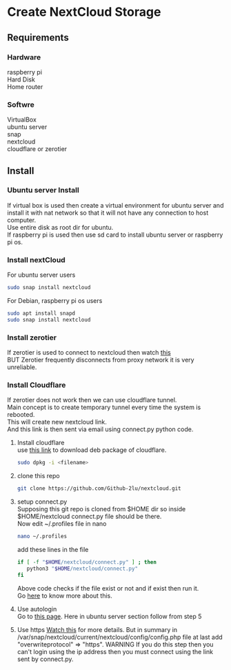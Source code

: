 # Create NextCloud Storage
## Requirements
### Hardware
raspberry pi  
Hard Disk  
Home router  
### Softwre
VirtualBox  
ubuntu server  
snap  
nextcloud  
cloudflare or zerotier 
## Install
### Ubuntu server Install
If virtual box is used then create a virtual environment for ubuntu server and install it with nat network so that it will not have any connection to host computer.  
Use entire disk as root dir for ubuntu.  
If raspberry pi is used then use sd card to install ubuntu server or raspberry pi os.
### Install nextCloud
For ubuntu server users
```bash
sudo snap install nextcloud
```
For Debian, raspberry pi os users
```bash
sudo apt install snapd
sudo snap install nextcloud
```
### Install zerotier
If zerotier is used to connect to nextcloud then watch [this](https://www.youtube.com/watch?v=SH00ySqLaqg)  
BUT Zerotier frequently disconnects from proxy network it is very unreliable.

### Install Cloudflare
If zerotier does not work then we can use cloudflare tunnel.  
Main concept is to create temporary tunnel every time the system is rebooted.  
This will create new nextcloud link.  
And this link is then sent via email using connect.py python code.

1. Install cloudflare  
   use [this link](https://developers.cloudflare.com/cloudflare-one/connections/connect-networks/downloads/) to download deb package of cloudflare.
   ```bash
   sudo dpkg -i <filename>
   ```
2. clone this repo
   ```bash
   git clone https://github.com/Github-2lu/nextcloud.git
   ```
3. setup connect.py  
   Supposing this git repo is cloned from $HOME dir so inside $HOME/nextcloud connect.py file should be there.  
   Now edit ~/.profiles file in nano
   ```bash
   nano ~/.profiles
   ```
   add these lines in the file
   ```bash
   if [ -f "$HOME/nextcloud/connect.py" ] ; then
      python3 "$HOME/nextcloud/connect.py"
   fi
   ```
   Above code checks if the file exist or not and if exist then run it.  
   Go [here](https://developers.cloudflare.com/pages/how-to/preview-with-cloudflare-tunnel/) to know more about this.

4. Use autologin  
   Go to [this page](https://ostechnix.com/ubuntu-automatic-login/). Here in ubuntu server section follow from step 5
5. Use https
   [Watch this](https://www.youtube.com/watch?v=p0I8pikm2P4) for more details.     But in summary in /var/snap/nextcloud/current/nextcloud/config/config.php file at last add "overwriteprotocol" => "https".     WARNING If you do this step then you can't login using the ip address then you must connect using the link sent by connect.py.
